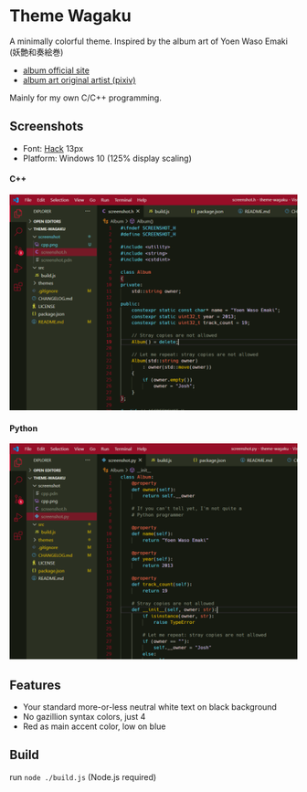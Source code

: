 # Theme Wagaku

A minimally colorful theme. Inspired by the album art of Yoen Waso Emaki (妖艶和奏絵巻)

- [album official site](https://avex.jp/yoen/)
- [album art original artist (pixiv)](https://www.pixiv.net/users/708358)

Mainly for my own C/C++ programming.

## Screenshots

- Font: [Hack](https://sourcefoundry.org/hack/) 13px
- Platform: Windows 10 (125% display scaling)

#### C++

![cpp.png](screenshot/cpp.png "C++")

#### Python

![py.png](screenshot/py.png "Python")

## Features

- Your standard more-or-less neutral white text on black background
- No gazillion syntax colors, just 4
- Red as main accent color, low on blue

## Build

run `node ./build.js` (Node.js required)